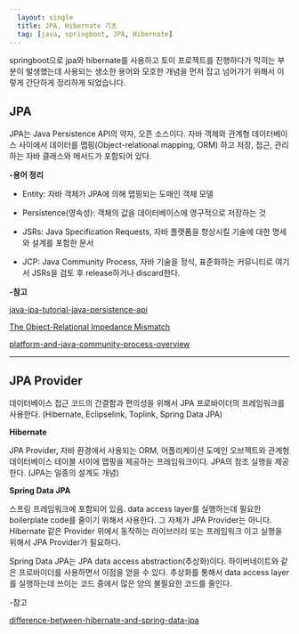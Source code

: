 ```yaml
---
  layout: single
  title: JPA, Hibernate 기초
  tag: [java, springboot, JPA, Hibernate]
---
```


springboot으로 jpa와 hibernate를 사용하고 토이 프로젝트를 진행하다가 막히는 부분이 발생했는데 사용되는 생소한 용어와 모호한 개념을 먼저 잡고 넘어가기 위해서 이렇게 간단하게 정리하게 되었습니다. 



## JPA

JPA는 Java Persistence API의 약자, 오픈 소스이다.  자바 객체와 관계형 데이터베이스 사이에서 데이터를 맵핑(Object-relational mapping, ORM) 하고 저장, 접근, 관리하는 자바 클래스와 메서드가 포함되어 있다.



**-용어 정리**

- Entity: 자바 객체가 JPA에 의해 맵핑되는 도매인 객체 모델 

- Persistence(영속성): 객체의 값을 데이터베이스에 영구적으로 저장하는 것

- JSRs: Java Specification Requests, 자바 플랫폼을 향상시킬 기술에 대한 명세와 설계를 포함한 문서

- JCP: Java Community Process, 자바 기술을 정식, 표준화하는 커뮤니티로 여기서 JSRs을 검토 후 release하거나 discard한다.




**-참고**

[java-jpa-tutorial-java-persistence-api](https://www.javaguides.net/p/jpa-tutorial-java-persistence-api.html)

[The Object-Relational Impedance Mismatch](https://www.quora.com/What-is-the-object-relational-impedance-mismatch)

[platform-and-java-community-process-overview](https://dzone.com/articles/java-platform-and-java-community-process-overview)

<hr>

## JPA Provider

데이터베이스 접근 코드의 간결함과 편의성을 위해서 JPA 프로바이더의 프레임워크를 사용한다. (Hibernate, Eclipselink, Toplink, Spring Data JPA)



**Hibernate**

JPA Provider, 자바 환경에서 사용되는 ORM, 어플리케이션 도메인 오브젝트와 관계형 데이터베이스 테이블 사이에 맵핑을 제공하는 프레임워크이다. JPA의 참조 실행을 제공한다. (JPA는 일종의 설계도 개념)



**Spring Data JPA**

스프링 프레임워크에 포함되어 있음. data access layer를 실행하는데 필요한 boilerplate code를 줄이기 위해서 사용한다. 그 자체가 JPA Provider는 아니다. Hibernate 같은 Provider 위에서 동작하는 라이브러리 또는 프레임워크 이고 실행을 위해서 JPA Provider가 필요하다.

Spring Data JPA는 JPA data access abstraction(추상화)이다. 하이버네이트와 같은 프로바이더를 사용하면서 이점을 얻을 수 있다. 추상화를 통해서 data access layer를 실행하는데 쓰이는 코드 중에서 많은 양의 불필요한 코드를 줄인다.

-참고

[difference-between-hibernate-and-spring-data-jpa](https://dzone.com/articles/what-is-the-difference-between-hibernate-and-sprin-1)